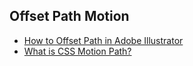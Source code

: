 ## Offset Path Motion

* [How to Offset Path in Adobe Illustrator](https://illustratorhow.com/offset-path/)
* [What is CSS Motion Path?](https://www.letsbuildui.dev/articles/what-is-css-motion-path/?utm_source=CSS-Weekly&utm_medium=newsletter&utm_campaign=issue-576-january-31-2024)
